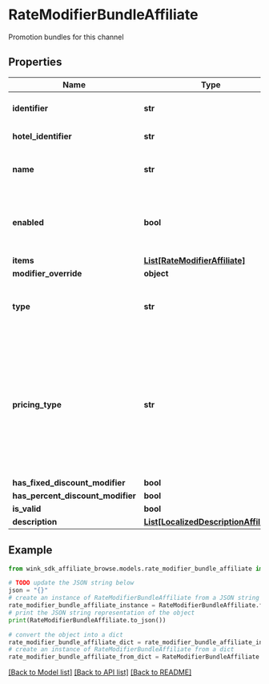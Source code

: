 # RateModifierBundleAffiliate

Promotion bundles for this channel

## Properties

Name | Type | Description | Notes
------------ | ------------- | ------------- | -------------
**identifier** | **str** | Unique record identifier | 
**hotel_identifier** | **str** | Hotel identifier. | 
**name** | **str** | Internal name of promotion ancillary. | 
**enabled** | **bool** | Whether this promotion ancillary is enabled or not. | [default to True]
**items** | [**List[RateModifierAffiliate]**](RateModifierAffiliate.md) |  | 
**modifier_override** | **object** |  | [optional] 
**type** | **str** | Required if manual override modifier is not null | [optional] 
**pricing_type** | **str** | Determines whether this discount should be applied per night, per stay or per person - per night; Required if amount override is not null | [optional] 
**has_fixed_discount_modifier** | **bool** |  | [optional] 
**has_percent_discount_modifier** | **bool** |  | [optional] 
**is_valid** | **bool** |  | [optional] 
**description** | [**List[LocalizedDescriptionAffiliate]**](LocalizedDescriptionAffiliate.md) |  | [optional] 

## Example

```python
from wink_sdk_affiliate_browse.models.rate_modifier_bundle_affiliate import RateModifierBundleAffiliate

# TODO update the JSON string below
json = "{}"
# create an instance of RateModifierBundleAffiliate from a JSON string
rate_modifier_bundle_affiliate_instance = RateModifierBundleAffiliate.from_json(json)
# print the JSON string representation of the object
print(RateModifierBundleAffiliate.to_json())

# convert the object into a dict
rate_modifier_bundle_affiliate_dict = rate_modifier_bundle_affiliate_instance.to_dict()
# create an instance of RateModifierBundleAffiliate from a dict
rate_modifier_bundle_affiliate_from_dict = RateModifierBundleAffiliate.from_dict(rate_modifier_bundle_affiliate_dict)
```
[[Back to Model list]](../README.md#documentation-for-models) [[Back to API list]](../README.md#documentation-for-api-endpoints) [[Back to README]](../README.md)


